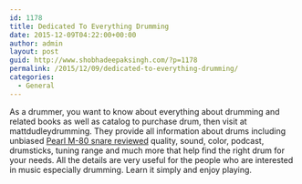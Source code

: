 ```yaml
---
id: 1178
title: Dedicated To Everything Drumming
date: 2015-12-09T04:22:00+00:00
author: admin
layout: post
guid: http://www.shobhadeepaksingh.com/?p=1178
permalink: /2015/12/09/dedicated-to-everything-drumming/
categories:
  - General
---
```

As a drummer, you want to know about everything about drumming and related books as well as catalog to purchase drum, then visit at mattdudleydrumming. They provide all information about drums including unbiased [Pearl M-80 snare reviewed](http://mattdudleydrumming.com/2014/09/05/pearl-m80-snare-drum-sound-review/) quality, sound, color, podcast, drumsticks, tuning range and much more that help find the right drum for your needs. All the details are very useful for the people who are interested in music especially drumming. Learn it simply and enjoy playing.